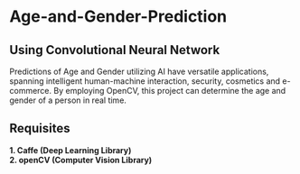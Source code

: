 # Age-and-Gender-Prediction
## Using Convolutional Neural Network
Predictions of Age and Gender utilizing AI have versatile applications, spanning intelligent human-machine interaction, security, cosmetics and e-commerce. By employing OpenCV, this project can determine the age and gender of a person in real time.

## Requisites
__1. Caffe (Deep Learning Library)__  
__2. openCV (Computer Vision Library)__
